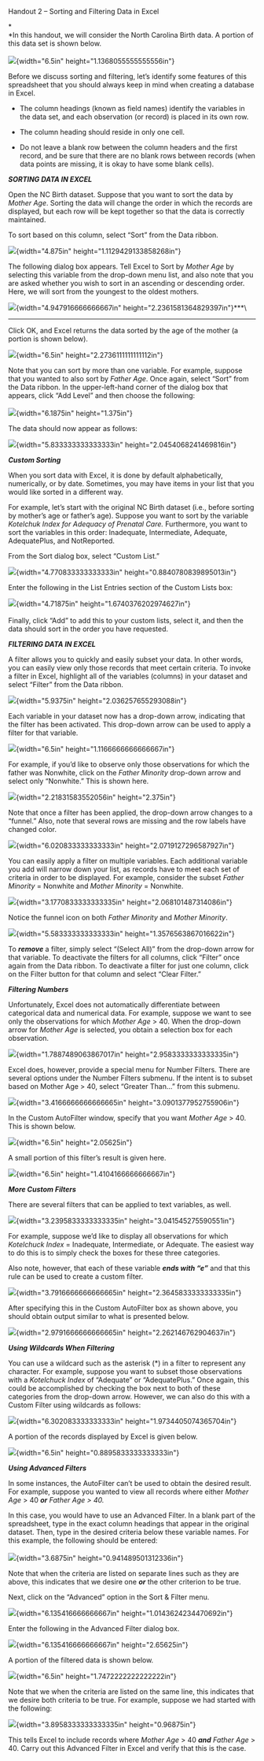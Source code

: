 Handout 2 – Sorting and Filtering Data in Excel

*\
*In this handout, we will consider the North Carolina Birth data. A
portion of this data set is shown below.\
\
![](img/h2/media/image1.png){width="6.5in"
height="1.1368055555555556in"}

Before we discuss sorting and filtering, let’s identify some features of
this spreadsheet that you should always keep in mind when creating a
database in Excel.

-   The column headings (known as field names) identify the variables in
    the data set, and each observation (or record) is placed in its own
    row.

-   The column heading should reside in only one cell.

-   Do not leave a blank row between the column headers and the first
    record, and be sure that there are no blank rows between records
    (when data points are missing, it is okay to have some blank cells).

***SORTING DATA IN EXCEL***

Open the NC Birth dataset. Suppose that you want to sort the data by
*Mother Age*. Sorting the data will change the order in which the
records are displayed, but each row will be kept together so that the
data is correctly maintained.

To sort based on this column, select “Sort” from the Data ribbon.

![](img/h2/media/image2.png){width="4.875in"
height="1.1129429133858268in"}

The following dialog box appears. Tell Excel to Sort by *Mother Age* by
selecting this variable from the drop-down menu list, and also note that
you are asked whether you wish to sort in an ascending or descending
order. Here, we will sort from the youngest to the oldest mothers.

![](img/h2/media/image3.png){width="4.947916666666667in"
height="2.2361581364829397in"}***\
***

Click OK, and Excel returns the data sorted by the age of the mother (a
portion is shown below).

![](img/h2/media/image4.png){width="6.5in"
height="2.2736111111111112in"}

Note that you can sort by more than one variable. For example, suppose
that you wanted to also sort by *Father Age*. Once again, select “Sort”
from the Data ribbon. In the upper-left-hand corner of the dialog box
that appears, click “Add Level” and then choose the following:\
\
![](img/h2/media/image5.png){width="6.1875in" height="1.375in"}

The data should now appear as follows:

![](img/h2/media/image6.png){width="5.833333333333333in"
height="2.0454068241469816in"}

***Custom Sorting***

When you sort data with Excel, it is done by default alphabetically,
numerically, or by date. Sometimes, you may have items in your list that
you would like sorted in a different way.

For example, let’s start with the original NC Birth dataset (i.e.,
before sorting by mother’s age or father’s age). Suppose you want to
sort by the variable *Kotelchuk Index for Adequacy of Prenatal Care.*
Furthermore, you want to sort the variables in this order: Inadequate,
Intermediate, Adequate, AdequatePlus, and NotReported.

From the Sort dialog box, select “Custom List.”

![](img/h2/media/image7.png){width="4.770833333333333in"
height="0.8840780839895013in"}

Enter the following in the List Entries section of the Custom Lists box:

![](img/h2/media/image8.png){width="4.71875in"
height="1.6740376202974627in"}\
\
Finally, click “Add” to add this to your custom lists, select it, and
then the data should sort in the order you have requested.

***FILTERING DATA IN EXCEL***

A filter allows you to quickly and easily subset your data. In other
words, you can easily view only those records that meet certain
criteria. To invoke a filter in Excel, highlight all of the variables
(columns) in your dataset and select “Filter” from the Data ribbon.

![](img/h2/media/image9.png){width="5.9375in"
height="2.036257655293088in"}

Each variable in your dataset now has a drop-down arrow, indicating that
the filter has been activated. This drop-down arrow can be used to apply
a filter for that variable.

![](img/h2/media/image10.png){width="6.5in"
height="1.1166666666666667in"}

For example, if you’d like to observe only those observations for which
the father was Nonwhite, click on the *Father Minority* drop-down arrow
and select only “Nonwhite.” This is shown here.

![](img/h2/media/image11.png){width="2.21831583552056in"
height="2.375in"}

Note that once a filter has been applied, the drop-down arrow changes to
a “funnel.” Also, note that several rows are missing and the row labels
have changed color.

![](img/h2/media/image12.png){width="6.020833333333333in"
height="2.0719127296587927in"}

You can easily apply a filter on multiple variables. Each additional
variable you add will narrow down your list, as records have to meet
each set of criteria in order to be displayed. For example, consider the
subset *Father Minority* = Nonwhite and *Mother Minority* = Nonwhite.

![](img/h2/media/image13.png){width="3.1770833333333335in"
height="2.068101487314086in"}

Notice the funnel icon on both *Father Minority* and *Mother Minority*.

![](img/h2/media/image14.png){width="5.583333333333333in"
height="1.3576563867016622in"}

To ***remove*** a filter, simply select “(Select All)” from the
drop-down arrow for that variable. To deactivate the filters for all
columns, click “Filter” once again from the Data ribbon. To deactivate a
filter for just one column, click on the Filter button for that column
and select “Clear Filter.”

***Filtering Numbers***

Unfortunately, Excel does not automatically differentiate between
categorical data and numerical data. For example, suppose we want to see
only the observations for which *Mother Age* &gt; 40. When the drop-down
arrow for *Mother Age* is selected, you obtain a selection box for each
observation.

![](img/h2/media/image15.png){width="1.7887489063867017in"
height="2.9583333333333335in"}

Excel does, however, provide a special menu for Number Filters. There
are several options under the Number Filters submenu. If the intent is
to subset based on Mother Age &gt; 40, select “Greater Than…” from this
submenu.

![](img/h2/media/image16.png){width="3.4166666666666665in"
height="3.0901377952755906in"}

In the Custom AutoFilter window, specify that you want *Mother Age* &gt;
40. This is shown below.

![](img/h2/media/image17.png){width="6.5in" height="2.05625in"}

A small portion of this filter’s result is given here.

![](img/h2/media/image18.png){width="6.5in"
height="1.4104166666666667in"}

***More Custom Filters***

There are several filters that can be applied to text variables, as
well.

![](img/h2/media/image19.png){width="3.2395833333333335in"
height="3.041545275590551in"}

For example, suppose we’d like to display all observations for which
*Kotelchuck Index* = Inadequate, Intermediate, or Adequate. The easiest
way to do this is to simply check the boxes for these three categories.

Also note, however, that each of these variable ***ends with “e”*** and
that this rule can be used to create a custom filter.

![](img/h2/media/image20.png){width="3.7916666666666665in"
height="2.3645833333333335in"}

After specifying this in the Custom AutoFilter box as shown above, you
should obtain output similar to what is presented below.

![](img/h2/media/image21.png){width="2.9791666666666665in"
height="2.262146762904637in"}

***Using Wildcards When Filtering***

You can use a wildcard such as the asterisk (\*) in a filter to
represent any character. For example, suppose you want to subset those
observations with a *Kotelchuck Index* of “Adequate” or “AdequatePlus.”
Once again, this could be accomplished by checking the box next to both
of these categories from the drop-down arrow. However, we can also do
this with a Custom Filter using wildcards as follows:

![](img/h2/media/image22.png){width="6.302083333333333in"
height="1.9734405074365704in"}

A portion of the records displayed by Excel is given below.

![](img/h2/media/image23.png){width="6.5in"
height="0.8895833333333333in"}

***Using Advanced Filters***

In some instances, the AutoFilter can’t be used to obtain the desired
result. For example, suppose you wanted to view all records where either
*Mother Age* &gt; 40 ***or*** *Father Age &gt; 40.*

In this case, you would have to use an Advanced Filter. In a blank part
of the spreadsheet, type in the exact column headings that appear in the
original dataset. Then, type in the desired criteria below these
variable names. For this example, the following should be entered:\
\
![](img/h2/media/image24.png){width="3.6875in"
height="0.941489501312336in"}

Note that when the criteria are listed on separate lines such as they
are above, this indicates that we desire one ***or*** the other
criterion to be true.

Next, click on the “Advanced” option in the Sort & Filter menu.

![](img/h2/media/image25.png){width="6.135416666666667in"
height="1.0143624234470692in"}

Enter the following in the Advanced Filter dialog box.

![](img/h2/media/image26.png){width="6.135416666666667in"
height="2.65625in"}

A portion of the filtered data is shown below.

![](img/h2/media/image27.png){width="6.5in"
height="1.7472222222222222in"}

Note that we when the criteria are listed on the same line, this
indicates that we desire both criteria to be true. For example, suppose
we had started with the following:

![](img/h2/media/image28.png){width="3.8958333333333335in"
height="0.96875in"}

This tells Excel to include records where *Mother Age* &gt; 40 ***and***
*Father Age* &gt; 40. Carry out this Advanced Filter in Excel and verify
that this is the case.
